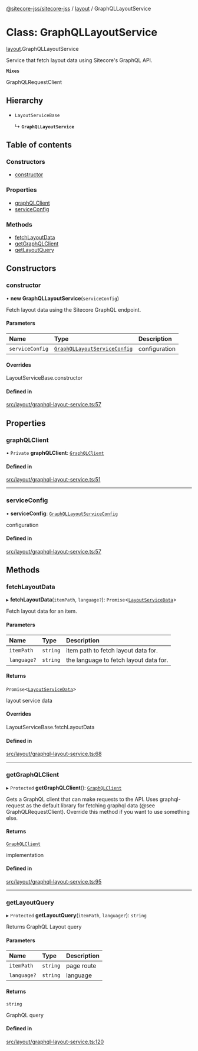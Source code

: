 [@sitecore-jss/sitecore-jss](../README.md) / [layout](../modules/layout.md) / GraphQLLayoutService

# Class: GraphQLLayoutService

[layout](../modules/layout.md).GraphQLLayoutService

Service that fetch layout data using Sitecore's GraphQL API.

**`Mixes`**

GraphQLRequestClient

## Hierarchy

- `LayoutServiceBase`

  ↳ **`GraphQLLayoutService`**

## Table of contents

### Constructors

- [constructor](layout.GraphQLLayoutService.md#constructor)

### Properties

- [graphQLClient](layout.GraphQLLayoutService.md#graphqlclient)
- [serviceConfig](layout.GraphQLLayoutService.md#serviceconfig)

### Methods

- [fetchLayoutData](layout.GraphQLLayoutService.md#fetchlayoutdata)
- [getGraphQLClient](layout.GraphQLLayoutService.md#getgraphqlclient)
- [getLayoutQuery](layout.GraphQLLayoutService.md#getlayoutquery)

## Constructors

### constructor

• **new GraphQLLayoutService**(`serviceConfig`)

Fetch layout data using the Sitecore GraphQL endpoint.

#### Parameters

| Name | Type | Description |
| :------ | :------ | :------ |
| `serviceConfig` | [`GraphQLLayoutServiceConfig`](../interfaces/layout.GraphQLLayoutServiceConfig.md) | configuration |

#### Overrides

LayoutServiceBase.constructor

#### Defined in

[src/layout/graphql-layout-service.ts:57](https://github.com/Sitecore/jss/blob/be6bf8bf9/packages/sitecore-jss/src/layout/graphql-layout-service.ts#L57)

## Properties

### graphQLClient

• `Private` **graphQLClient**: [`GraphQLClient`](../interfaces/index.GraphQLClient.md)

#### Defined in

[src/layout/graphql-layout-service.ts:51](https://github.com/Sitecore/jss/blob/be6bf8bf9/packages/sitecore-jss/src/layout/graphql-layout-service.ts#L51)

___

### serviceConfig

• **serviceConfig**: [`GraphQLLayoutServiceConfig`](../interfaces/layout.GraphQLLayoutServiceConfig.md)

configuration

#### Defined in

[src/layout/graphql-layout-service.ts:57](https://github.com/Sitecore/jss/blob/be6bf8bf9/packages/sitecore-jss/src/layout/graphql-layout-service.ts#L57)

## Methods

### fetchLayoutData

▸ **fetchLayoutData**(`itemPath`, `language?`): `Promise`<[`LayoutServiceData`](../interfaces/layout.LayoutServiceData.md)\>

Fetch layout data for an item.

#### Parameters

| Name | Type | Description |
| :------ | :------ | :------ |
| `itemPath` | `string` | item path to fetch layout data for. |
| `language?` | `string` | the language to fetch layout data for. |

#### Returns

`Promise`<[`LayoutServiceData`](../interfaces/layout.LayoutServiceData.md)\>

layout service data

#### Overrides

LayoutServiceBase.fetchLayoutData

#### Defined in

[src/layout/graphql-layout-service.ts:68](https://github.com/Sitecore/jss/blob/be6bf8bf9/packages/sitecore-jss/src/layout/graphql-layout-service.ts#L68)

___

### getGraphQLClient

▸ `Protected` **getGraphQLClient**(): [`GraphQLClient`](../interfaces/index.GraphQLClient.md)

Gets a GraphQL client that can make requests to the API. Uses graphql-request as the default
library for fetching graphql data (@see GraphQLRequestClient). Override this method if you
want to use something else.

#### Returns

[`GraphQLClient`](../interfaces/index.GraphQLClient.md)

implementation

#### Defined in

[src/layout/graphql-layout-service.ts:95](https://github.com/Sitecore/jss/blob/be6bf8bf9/packages/sitecore-jss/src/layout/graphql-layout-service.ts#L95)

___

### getLayoutQuery

▸ `Protected` **getLayoutQuery**(`itemPath`, `language?`): `string`

Returns GraphQL Layout query

#### Parameters

| Name | Type | Description |
| :------ | :------ | :------ |
| `itemPath` | `string` | page route |
| `language?` | `string` | language |

#### Returns

`string`

GraphQL query

#### Defined in

[src/layout/graphql-layout-service.ts:120](https://github.com/Sitecore/jss/blob/be6bf8bf9/packages/sitecore-jss/src/layout/graphql-layout-service.ts#L120)
